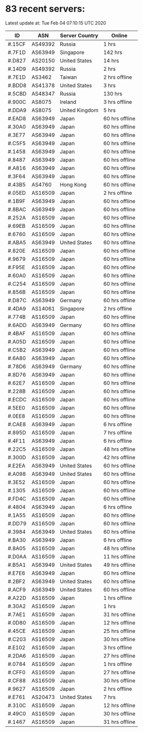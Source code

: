 # 83 recent servers:

Latest update at: Tue Feb 04 07:10:15 UTC 2020

| ID | ASN | Server Country | Online |
| -- | --- | -------------- | ------ |
| #.15CF | AS49392 | Russia | 1 hrs |
| #.7F1D | AS63949 | Singapore | 142 hrs |
| #.D827 | AS20150 | United States | 14 hrs |
| #.14D9 | AS49392 | Russia | 2 hrs |
| #.7E1D | AS3462 | Taiwan | 2 hrs offline |
| #.BDD8 | AS41378 | United States | 3 hrs |
| #.5CBD | AS48347 | Russia | 130 hrs |
| #.900C | AS8075 | Ireland | 3 hrs offline |
| #.DDA9 | AS8075 | United Kingdom | 5 hrs |
| #.EAD8 | AS63949 | Japan | 60 hrs offline |
| #.30A0 | AS63949 | Japan | 60 hrs offline |
| #.3E77 | AS63949 | Japan | 60 hrs offline |
| #.C5F5 | AS63949 | Japan | 60 hrs offline |
| #.1458 | AS63949 | Japan | 60 hrs offline |
| #.8487 | AS63949 | Japan | 60 hrs offline |
| #.A816 | AS63949 | Japan | 60 hrs offline |
| #.3F64 | AS63949 | Japan | 60 hrs offline |
| #.43B5 | AS4760 | Hong Kong | 60 hrs offline |
| #.05ED | AS16509 | Japan | 2 hrs offline |
| #.1B9F | AS63949 | Japan | 60 hrs offline |
| #.8BAC | AS63949 | Japan | 60 hrs offline |
| #.252A | AS16509 | Japan | 60 hrs offline |
| #.69EB | AS16509 | Japan | 60 hrs offline |
| #.6760 | AS16509 | Japan | 60 hrs offline |
| #.ABA5 | AS63949 | United States | 60 hrs offline |
| #.820E | AS16509 | Japan | 60 hrs offline |
| #.9679 | AS16509 | Japan | 60 hrs offline |
| #.F95E | AS16509 | Japan | 60 hrs offline |
| #.60A0 | AS16509 | Japan | 60 hrs offline |
| #.C254 | AS16509 | Japan | 60 hrs offline |
| #.856B | AS16509 | Japan | 60 hrs offline |
| #.D87C | AS63949 | Germany | 60 hrs offline |
| #.4DA9 | AS14061 | Singapore | 2 hrs offline |
| #.774B | AS16509 | Japan | 60 hrs offline |
| #.6ADD | AS63949 | Germany | 60 hrs offline |
| #.4BAF | AS16509 | Japan | 60 hrs offline |
| #.A05D | AS16509 | Japan | 60 hrs offline |
| #.C5B2 | AS63949 | Japan | 60 hrs offline |
| #.6A80 | AS63949 | Japan | 60 hrs offline |
| #.78D6 | AS63949 | Germany | 60 hrs offline |
| #.8D76 | AS63949 | Japan | 60 hrs offline |
| #.62E7 | AS16509 | Japan | 60 hrs offline |
| #.228B | AS16509 | Japan | 60 hrs offline |
| #.ECDC | AS16509 | Japan | 60 hrs offline |
| #.5EE0 | AS16509 | Japan | 60 hrs offline |
| #.0EE8 | AS16509 | Japan | 60 hrs offline |
| #.CAE8 | AS63949 | Japan | 6 hrs offline |
| #.895D | AS16509 | Japan | 7 hrs offline |
| #.4F11 | AS63949 | Japan | 6 hrs offline |
| #.22C5 | AS16509 | Japan | 48 hrs offline |
| #.300D | AS16509 | Japan | 42 hrs offline |
| #.E2EA | AS63949 | United States | 60 hrs offline |
| #.A098 | AS63949 | United States | 60 hrs offline |
| #.3E52 | AS16509 | Japan | 60 hrs offline |
| #.1305 | AS16509 | Japan | 60 hrs offline |
| #.FD4C | AS16509 | Japan | 60 hrs offline |
| #.4804 | AS63949 | Japan | 6 hrs offline |
| #.1A55 | AS16509 | Japan | 60 hrs offline |
| #.DD79 | AS16509 | Japan | 60 hrs offline |
| #.3984 | AS63949 | United States | 60 hrs offline |
| #.BA30 | AS63949 | Japan | 6 hrs offline |
| #.8A05 | AS16509 | Japan | 48 hrs offline |
| #.D0AA | AS16509 | Japan | 11 hrs offline |
| #.B5A1 | AS63949 | United States | 49 hrs offline |
| #.E7E6 | AS63949 | Japan | 60 hrs offline |
| #.2BF2 | AS63949 | United States | 60 hrs offline |
| #.ACF9 | AS63949 | United States | 60 hrs offline |
| #.A22D | AS16509 | Japan | 1 hrs offline |
| #.30A2 | AS16509 | Japan | 1 hrs |
| #.7AE1 | AS16509 | Japan | 31 hrs offline |
| #.0D80 | AS16509 | Japan | 12 hrs offline |
| #.45CE | AS16509 | Japan | 25 hrs offline |
| #.C203 | AS16509 | Japan | 30 hrs offline |
| #.E102 | AS16509 | Japan | 3 hrs offline |
| #.2DA6 | AS16509 | Japan | 27 hrs offline |
| #.0784 | AS16509 | Japan | 1 hrs offline |
| #.CFF0 | AS16509 | Japan | 27 hrs offline |
| #.CF88 | AS16509 | Japan | 30 hrs offline |
| #.9627 | AS16509 | Japan | 2 hrs offline |
| #.E761 | AS20473 | United States | 7 hrs |
| #.310C | AS16509 | Japan | 12 hrs offline |
| #.49C0 | AS16509 | Japan | 30 hrs offline |
| #.1467 | AS16509 | Japan | 31 hrs offline |

